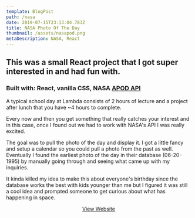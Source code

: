 ```yaml
---
template: BlogPost
path: /nasa
date: 2019-07-15T23:13:04.783Z
title: NASA Photo Of The Day
thumbnail: /assets/nasapod.png
metaDescription: NASA, React
---
```

## This was a small React project that I got super interested in and had fun with.

### Built with: React, vanilla CSS, NASA [APOD API](https://api.nasa.gov/)

A typical school day at Lambda consists of 2 hours of lecture and a project after lunch that you have ~4 hours to complete.

Every now and then you get something that really catches your interest and in this case, once I found out we had to work with NASA's API I was really excited. 

The goal was to pull the photo of the day and display it. I got a little fancy and setup a calendar so you could pull a photo from the past as well. Eventually I found the earliest photo of the day in their database (06-20-1995) by manually going through and seeing what came up with my inquiries. 

It kinda killed my idea to make this about everyone's birthday since the database works the best with kids younger than me but I figured it was still a cool idea and prompted someone to get curious about what has happening in space.

<div align="center">
<a href="https://nasa-pod.netlify.app/" class="post-button">View Website</a></div>